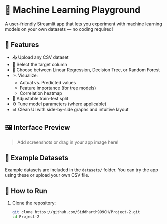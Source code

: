 # 🧠 Machine Learning Playground

A user-friendly Streamlit app that lets you experiment with machine learning models on your own datasets — no coding required!

## 🚀 Features

- 📤 Upload any CSV dataset
- 🧪 Select the target column
- 🤖 Choose between Linear Regression, Decision Tree, or Random Forest
- 📉 Visualize:
  - Actual vs. Predicted values
  - Feature importance (for tree models)
  - Correlation heatmap
- 🧪 Adjustable train-test split
- ⚙️ Tune model parameters (where applicable)
- 📊 Clean UI with side-by-side graphs and intuitive layout

## 🖼️ Interface Preview

> Add screenshots or drag in your app image here!

## 📂 Example Datasets

Example datasets are included in the `datasets/` folder. You can try the app using these or upload your own CSV file.

## 🧰 How to Run

1. Clone the repository:
   ```bash
   git clone https://github.com/Siddharth999CH/Project-2.git
   cd Project-2
